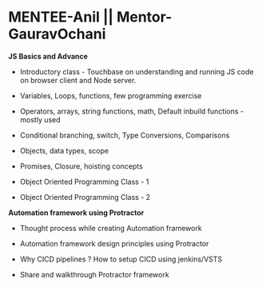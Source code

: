 # MENTEE-Anil || Mentor-GauravOchani

**JS Basics and Advance**

- Introductory class - Touchbase on understanding and running JS code on browser client and Node server.

- Variables, Loops, functions, few programming exercise

- Operators, arrays, string functions, math, Default inbuild functions - mostly used

- Conditional branching, switch, Type Conversions, Comparisons

- Objects, data types, scope

- Promises, Closure, hoisting concepts

- Object Oriented Programming Class - 1

- Object Oriented Programming Class - 2

**Automation framework using Protractor**


- Thought process while creating Automation framework

- Automation framework design principles using Protractor

- Why CICD pipelines ? How to setup CICD using jenkins/VSTS

- Share and walkthrough Protractor framework
